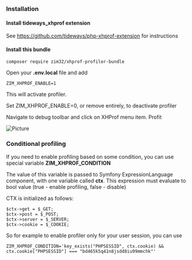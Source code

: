 ### Installation

#### Install tideways_xhprof extension
See https://github.com/tideways/php-xhprof-extension for instructions

#### Install this bundle

```
composer require zim32/xhprof-profiler-bundle
```

Open your **.env.local** file and add

```
ZIM_XHPROF_ENABLE=1
```

This will activate profiler.

Set ZIM_XHPROF_ENABLE=0, or remove entirely, to deactivate profiler

Navigate to debug toolbar and click on XHProf menu item. Profit

![Picture](https://i.ibb.co/pLkYyHB/06-05-21-24-57-921b9b.png)

### Conditional profiling

If you need to enable profiling based on some condition, you can use special variable **ZIM_XHPROF_CONDITION**

The value of this variable is passed to Symfony ExpressionLanguage component, with
one variable called **ctx**. This expression must evaluate to bool value (true - enable profiling, false - disable)

CTX is initialized as follows:

```
$ctx->get = $_GET;
$ctx->post = $_POST;
$ctx->server = $_SERVER;
$ctx->cookie = $_COOKIE;
```

So for example to enable profiler only for your user session, you can use

```
ZIM_XHPROF_CONDITION='key_exists("PHPSESSID", ctx.cookie) && ctx.cookie["PHPSESSID"] === "bd465k5q41n8jsdd8iu99mmchk"'
```